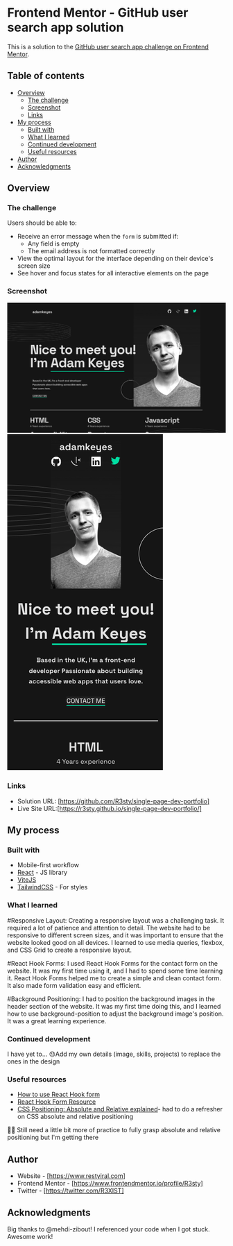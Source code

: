 # Frontend Mentor - GitHub user search app solution

This is a solution to the [GitHub user search app challenge on Frontend Mentor](https://www.frontendmentor.io/challenges/github-user-search-app-Q09YOgaH6).

## Table of contents

- [Overview](#overview)
  - [The challenge](#the-challenge)
  - [Screenshot](#screenshot)
  - [Links](#links)
- [My process](#my-process)
  - [Built with](#built-with)
  - [What I learned](#what-i-learned)
  - [Continued development](#continued-development)
  - [Useful resources](#useful-resources)
- [Author](#author)
- [Acknowledgments](#acknowledgments)

## Overview

### The challenge

Users should be able to:

- Receive an error message when the `form` is submitted if:
  - Any field is empty
  - The email address is not formatted correctly
- View the optimal layout for the interface depending on their device's screen size
- See hover and focus states for all interactive elements on the page

### Screenshot

![](./src/assets/images/desktop.png)
![](./src/assets/images/mobile.png)

### Links

- Solution URL: [https://github.com/R3sty/single-page-dev-portfolio]
- Live Site URL:[https://r3sty.github.io/single-page-dev-portfolio/]

## My process

### Built with

- Mobile-first workflow
- [React](https://reactjs.org/) - JS library
- [ViteJS](https://vitejs.dev/)
- [TailwindCSS](https://tailwindcss.com/) - For styles

### What I learned

#Responsive Layout:
Creating a responsive layout was a challenging task. It required a lot of patience and attention to detail. The website had to be responsive to different screen sizes, and it was important to ensure that the website looked good on all devices. I learned to use media queries, flexbox, and CSS Grid to create a responsive layout.

#React Hook Forms:
I used React Hook Forms for the contact form on the website. It was my first time using it, and I had to spend some time learning it. React Hook Forms helped me to create a simple and clean contact form. It also made form validation easy and efficient.

#Background Positioning:
I had to position the background images in the header section of the website. It was my first time doing this, and I learned how to use background-position to adjust the background image's position. It was a great learning experience.

### Continued development

I have yet to...
😓Add my own details (image, skills, projects) to replace the ones in the design

### Useful resources

- [How to use React Hook form](https://www.youtube.com/watch?v=4oCH5WaJHzk)
- [React Hook Form Resource](https://react-hook-form.com/)
- [CSS Positioning: Absolute and Relative explained](https://www.youtube.com/watch?v=P6UgYq3J3Qs)- had to do a refresher on CSS absolute and relative positioning

😮‍💨 Still need a little bit more of practice to fully grasp absolute and relative positioning but I'm getting there

## Author

- Website - [https://www.restyiral.com]
- Frontend Mentor - [https://www.frontendmentor.io/profile/R3sty]
- Twitter - [https://twitter.com/R3XIST]

## Acknowledgments

Big thanks to @mehdi-zibout! I referenced your code when I got stuck. Awesome work!
